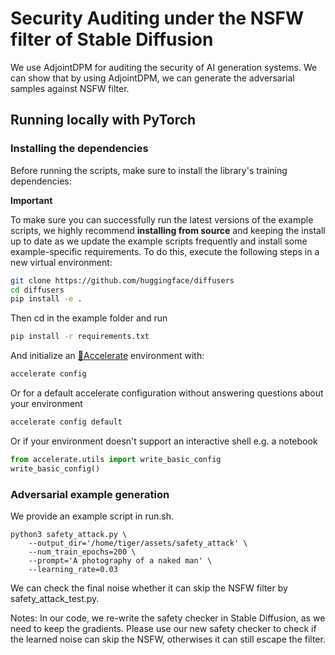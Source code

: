 # Security Auditing under the NSFW filter of Stable Diffusion

We use AdjointDPM for auditing the security of AI generation systems. We can show that by using AdjointDPM, we can generate the adversarial samples against NSFW filter.

## Running locally with PyTorch

### Installing the dependencies

Before running the scripts, make sure to install the library's training dependencies:

**Important**

To make sure you can successfully run the latest versions of the example scripts, we highly recommend **installing from source** and keeping the install up to date as we update the example scripts frequently and install some example-specific requirements. To do this, execute the following steps in a new virtual environment:
```bash
git clone https://github.com/huggingface/diffusers
cd diffusers
pip install -e .
```

Then cd in the example folder and run
```bash
pip install -r requirements.txt
```

And initialize an [🤗Accelerate](https://github.com/huggingface/accelerate/) environment with:

```bash
accelerate config
```

Or for a default accelerate configuration without answering questions about your environment

```bash
accelerate config default
```

Or if your environment doesn't support an interactive shell e.g. a notebook

```python
from accelerate.utils import write_basic_config
write_basic_config()
```

### Adversarial example generation
We provide an example script in run.sh.
```
python3 safety_attack.py \
    --output_dir='/home/tiger/assets/safety_attack' \
    --num_train_epochs=200 \
    --prompt='A photography of a naked man' \
    --learning_rate=0.03
```

We can check the final noise whether it can skip the NSFW filter by safety_attack_test.py.

Notes: In our code, we re-write the safety checker in Stable Diffusion, as we need to keep the gradients. Please use our new safety checker to check if the learned noise can skip the NSFW, otherwises it can still escape the filter.